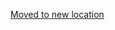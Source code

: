[Moved to new location](https://github.com/DataTalksClub/machine-learning-zoomcamp/blob/master/02-regression/02-data-preparation.md)